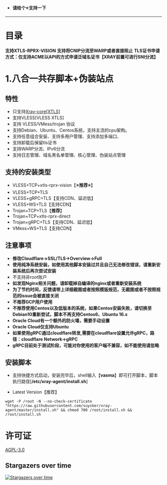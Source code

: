 - **请给个⭐支持一下**
* * *

# 目录

**支持XTLS-RPRX-VISION** 
**支持将CNIP分流至WARP或者直接阻止** 
**TLS证书申请方式：仅支持ACME以API的方式申请泛域名证书【XRAY前置可进行SNI分流】** 

# 1.八合一共存脚本+伪装站点
## 特性
- 只支持[Xray-core[XTLS]](https://github.com/XTLS/Xray-core)
- 支持VLESS[VLESS XTLS]
- 支持 VLESS/VMess/trojan 协议
- 支持Debian、Ubuntu、Centos系统，支持主流的cpu架构。
- 支持任意组合安装、支持多用户管理、支持添加多端口、
- 支持卸载后保留tls证书
- 支持WARP分流、IPv6分流
- 支持日志管理、域名黑名单管理、核心管理、伪装站点管理

## 支持的安装类型

- VLESS+TCP+xtls-rprx-vision【**⭐推荐⭐**】
- VLESS+TCP+TLS
- VLESS+gRPC+TLS【支持CDN、延迟低】
- VLESS+WS+TLS【支持CDN】
- Trojan+TCP+TLS【**推荐**】
- Trojan+TCP+xtls-rprx-direct
- Trojan+gRPC+TLS【支持CDN、延迟低】
- VMess+WS+TLS【支持CDN】

## 注意事项

- **修改Cloudflare->SSL/TLS->Overview->Full**
- **使用纯净系统安装，如使用其他脚本安装过并且自己无法修改错误，请重新安装系统后再次尝试安装**
- 不支持非root账户
- **如发现Nginx相关问题，请卸载掉自编译的nginx或者重新安装系统**
- **为了节约时间，反馈请带上详细截图或者按照模版规范，无截图或者不按照规范的issue会被直接关闭**
- **不推荐GCP用户使用**
- **不推荐使用Centos以及低版本的系统，如果Centos安装失败，请切换至Debian10重新尝试，脚本不再支持Centos6、Ubuntu 16.x**
- **Oracle Cloud有一个额外的防火墙，需要手动设置**
- **Oracle Cloud仅支持Ubuntu**
- **如果使用gRPC通过cloudflare转发,需要在cloudflare设置允许gRPC，路径：cloudflare Network->gRPC**
- **gRPC目前处于测试阶段，可能对你使用的客户端不兼容，如不能使用请忽略**

## 安装脚本

- 支持快捷方式启动，安装完毕后，shell输入【**vasma**】即可打开脚本，脚本执行路径[**/etc/xray-agent/install.sh**]

- Latest Version【推荐】

```
wget -P /root -N --no-check-certificate "https://raw.githubusercontent.com/suysker/xray-agent/master/install.sh" && chmod 700 /root/install.sh && /root/install.sh
```


# 许可证

[AGPL-3.0](https://github.com/suysker/xray-agent/blob/master/LICENSE)

## Stargazers over time

[![Stargazers over time](https://starchart.cc/mack-a/v2ray-agent.svg)](https://starchart.cc/mack-a/v2ray-agent)
